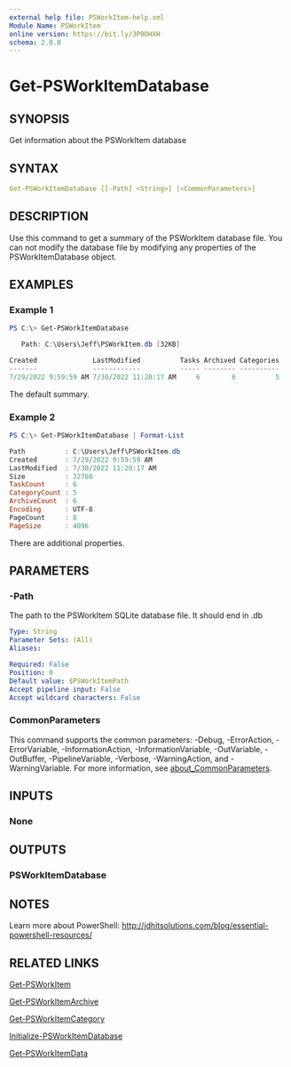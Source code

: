 ```yaml
---
external help file: PSWorkItem-help.xml
Module Name: PSWorkItem
online version: https://bit.ly/3P0DHXH
schema: 2.0.0
---
```


# Get-PSWorkItemDatabase

## SYNOPSIS

Get information about the PSWorkItem database

## SYNTAX

```yaml
Get-PSWorkItemDatabase [[-Path] <String>] [<CommonParameters>]
```

## DESCRIPTION

Use this command to get a summary of the PSWorkItem database file. You can not modify the database file by modifying any properties of the PSWorkItemDatabase object.

## EXAMPLES

### Example 1

```powershell
PS C:\> Get-PSWorkItemDatabase

   Path: C:\Users\Jeff\PSWorkItem.db [32KB]

Created              LastModified          Tasks Archived Categories
-------              ------------          ----- -------- ----------
7/29/2022 9:59:59 AM 7/30/2022 11:20:17 AM     6        6          5
```

The default summary.

### Example 2

```powershell
PS C:\> Get-PSWorkItemDatabase | Format-List

Path          : C:\Users\Jeff\PSWorkItem.db
Created       : 7/29/2022 9:59:59 AM
LastModified  : 7/30/2022 11:20:17 AM
Size          : 32768
TaskCount     : 6
CategoryCount : 5
ArchiveCount  : 6
Encoding      : UTF-8
PageCount     : 8
PageSize      : 4096
```

There are additional properties.

## PARAMETERS

### -Path

The path to the PSWorkItem SQLite database file.
It should end in .db

```yaml
Type: String
Parameter Sets: (All)
Aliases:

Required: False
Position: 0
Default value: $PSWorkItemPath
Accept pipeline input: False
Accept wildcard characters: False
```

### CommonParameters

This command supports the common parameters: -Debug, -ErrorAction, -ErrorVariable, -InformationAction, -InformationVariable, -OutVariable, -OutBuffer, -PipelineVariable, -Verbose, -WarningAction, and -WarningVariable. For more information, see [about_CommonParameters](http://go.microsoft.com/fwlink/?LinkID=113216).

## INPUTS

### None

## OUTPUTS

### PSWorkItemDatabase

## NOTES

Learn more about PowerShell: http://jdhitsolutions.com/blog/essential-powershell-resources/

## RELATED LINKS

[Get-PSWorkItem](Get-PSWorkItem.md)

[Get-PSWorkItemArchive](Get-PSWorkItemArchive.md)

[Get-PSWorkItemCategory](Get-PSWorkItemCategory.md)

[Initialize-PSWorkItemDatabase](Initialize-PSWorkItemDatabase.md)

[Get-PSWorkItemData](Get-PSWorkItemData.md)
